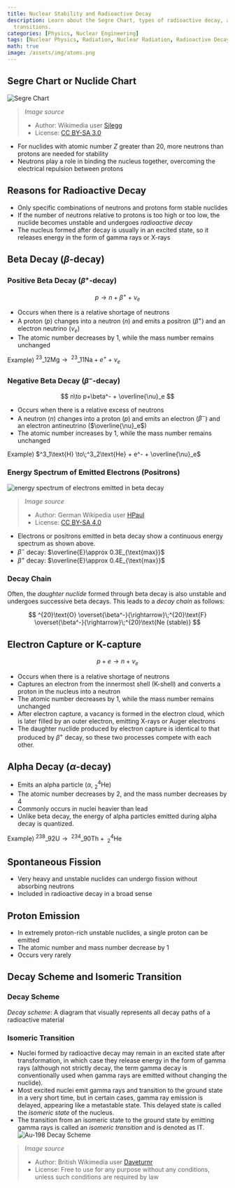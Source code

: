 ```yaml
---
title: Nuclear Stability and Radioactive Decay
description: Learn about the Segre Chart, types of radioactive decay, and isomeric
  transitions.
categories: [Physics, Nuclear Engineering]
tags: [Nuclear Physics, Radiation, Nuclear Radiation, Radioactive Decay]
math: true
image: /assets/img/atoms.png
---
```

## Segre Chart or Nuclide Chart
![Segre Chart](https://upload.wikimedia.org/wikipedia/commons/c/c4/Table_isotopes_en.svg)
> *Image source*
> - Author: Wikimedia user [Sjlegg](https://commons.wikimedia.org/wiki/User:Sjlegg)
> - License: [CC BY-SA 3.0](https://creativecommons.org/licenses/by-sa/3.0/deed.en)

- For nuclides with atomic number $Z$ greater than 20, more neutrons than protons are needed for stability
- Neutrons play a role in binding the nucleus together, overcoming the electrical repulsion between protons

## Reasons for Radioactive Decay
- Only specific combinations of neutrons and protons form stable nuclides
- If the number of neutrons relative to protons is too high or too low, the nuclide becomes unstable and undergoes *radioactive decay*
- The nucleus formed after decay is usually in an excited state, so it releases energy in the form of gamma rays or X-rays

## Beta Decay ($\beta$-decay)
### Positive Beta Decay ($\beta^+$-decay)

 $$p \to n+\beta^+ +\nu_e$$
 
- Occurs when there is a relative shortage of neutrons
- A proton ($p$) changes into a neutron ($n$) and emits a positron ($\beta^+$) and an electron neutrino ($\nu_e$)
- The atomic number decreases by 1, while the mass number remains unchanged

Example) $^{23}\_{12}\text{Mg} \to\;^{23}\_{11}\text{Na} + e^+ + \nu_e$

### Negative Beta Decay ($\beta^-$-decay)

$$ n\to p+\beta^- + \overline{\nu}_e $$

- Occurs when there is a relative excess of neutrons
- A neutron ($n$) changes into a proton ($p$) and emits an electron ($\beta^-$) and an electron antineutrino ($\overline{\nu}_e$)
- The atomic number increases by 1, while the mass number remains unchanged

Example) $^3_1\text{H} \to\;^3_2\text{He} + e^- + \overline{\nu}_e$

### Energy Spectrum of Emitted Electrons (Positrons)
![energy spectrum of electrons emitted in beta decay](https://upload.wikimedia.org/wikipedia/commons/e/e6/Beta_spectrum_of_RaE.jpg)
> *Image source*
> - Author: German Wikipedia user [HPaul](https://de.wikipedia.org/wiki/Benutzer:HPaul)
> - License: [CC BY-SA 4.0](https://creativecommons.org/licenses/by-sa/4.0/deed.en)

- Electrons or positrons emitted in beta decay show a continuous energy spectrum as shown above.
- $\beta^-$ decay: $\overline{E}\approx 0.3E_{\text{max}}$
- $\beta^+$ decay: $\overline{E}\approx 0.4E_{\text{max}}$

### Decay Chain
Often, the *daughter nuclide* formed through beta decay is also unstable and undergoes successive beta decays. This leads to a *decay chain* as follows:

$$ ^{20}\text{O} \overset{\beta^-}{\rightarrow}\;^{20}\text{F} \overset{\beta^-}{\rightarrow}\;^{20}\text{Ne (stable)} $$ 

## Electron Capture or K-capture

$$ p + e \to n + \nu_e $$

- Occurs when there is a relative shortage of neutrons
- Captures an electron from the innermost shell (K-shell) and converts a proton in the nucleus into a neutron
- The atomic number decreases by 1, while the mass number remains unchanged
- After electron capture, a vacancy is formed in the electron cloud, which is later filled by an outer electron, emitting X-rays or Auger electrons
- The daughter nuclide produced by electron capture is identical to that produced by $\beta^+$ decay, so these two processes compete with each other.

## Alpha Decay ($\alpha$-decay)
- Emits an alpha particle ($\alpha$, $^4_2\text{He}$)
- The atomic number decreases by 2, and the mass number decreases by 4
- Commonly occurs in nuclei heavier than lead
- Unlike beta decay, the energy of alpha particles emitted during alpha decay is quantized.

Example) $^{238}\_{92}\text{U} \to\;^{234}\_{90}\text{Th} +\; ^4_2\text{He}$

## Spontaneous Fission
- Very heavy and unstable nuclides can undergo fission without absorbing neutrons
- Included in radioactive decay in a broad sense

## Proton Emission
- In extremely proton-rich unstable nuclides, a single proton can be emitted
- The atomic number and mass number decrease by 1
- Occurs very rarely

## Decay Scheme and Isomeric Transition
### Decay Scheme
*Decay scheme*: A diagram that visually represents all decay paths of a radioactive material

### Isomeric Transition
- Nuclei formed by radioactive decay may remain in an excited state after transformation, in which case they release energy in the form of gamma rays (although not strictly decay, the term gamma decay is conventionally used when gamma rays are emitted without changing the nuclide).
- Most excited nuclei emit gamma rays and transition to the ground state in a very short time, but in certain cases, gamma ray emission is delayed, appearing like a metastable state. This delayed state is called the *isomeric state* of the nucleus.
- The transition from an isomeric state to the ground state by emitting gamma rays is called an *isomeric transition* and is denoted as IT.
![Au-198 Decay Scheme](https://upload.wikimedia.org/wikipedia/commons/0/04/Au-198_Decay_Scheme.svg)
> *Image source*
> - Author: British Wikimedia user [Daveturnr](https://commons.wikimedia.org/wiki/User:Daveturnr)
> - License: Free to use for any purpose without any conditions, unless such conditions are required by law
